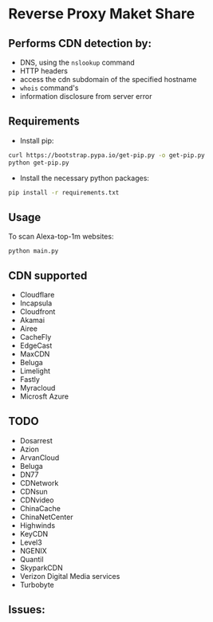 # Reverse Proxy Maket Share

## Performs CDN detection by:
- DNS, using the ```nslookup``` command
- HTTP headers
- access the cdn subdomain of the specified hostname 
- ```whois``` command's
- information disclosure from server error

## Requirements
- Install pip:
```sh
curl https://bootstrap.pypa.io/get-pip.py -o get-pip.py
python get-pip.py
```

- Install the necessary python packages:
```sh
pip install -r requirements.txt
```

## Usage

To scan Alexa-top-1m websites:
```
python main.py
```

## CDN supported

* Cloudflare
* Incapsula
* Cloudfront
* Akamai
* Airee
* CacheFly
* EdgeCast
* MaxCDN
* Beluga
* Limelight
* Fastly
* Myracloud
* Microsft Azure

## TODO
* Dosarrest
* Azion
* ArvanCloud
* Beluga
* DN77
* CDNetwork
* CDNsun
* CDNvideo
* ChinaCache
* ChinaNetCenter
* Highwinds
* KeyCDN
* Level3
* NGENIX
* Quantil
* SkyparkCDN
* Verizon Digital Media services
* Turbobyte

## Issues:
